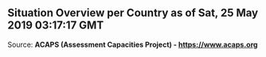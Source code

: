 ## Situation Overview per Country as of Sat, 25 May 2019 03:17:17 GMT

Source: **ACAPS (Assessment Capacities Project) - https://www.acaps.org**